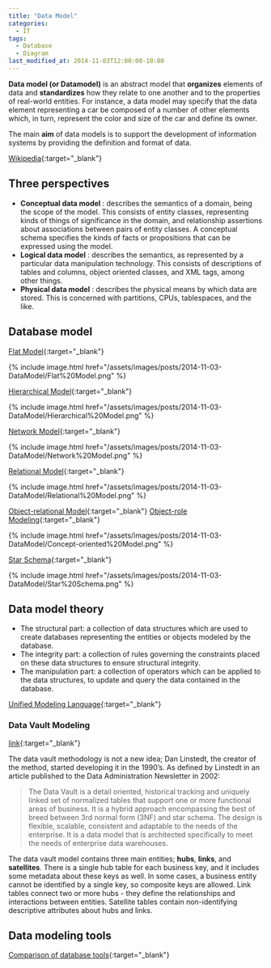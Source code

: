 ```yaml
---
title: "Data Model"
categories:
  - IT
tags:
  - Database
  - Diagram
last_modified_at: 2014-11-03T12:00:00-10:00
---
```


**Data model (or Datamodel)** is an abstract model that **organizes** elements of data and **standardizes** how they relate to one another and to the properties of real-world entities. For instance, a data model may specify that the data element representing a car be composed of a number of other elements which, in turn, represent the color and size of the car and define its owner.

The main **aim** of data models is to support the development of information systems by providing the definition and format of data.

[Wikipedia](https://en.wikipedia.org/wiki/Data_model){:target="_blank"}

## Three perspectives

- **Conceptual data model** : describes the semantics of a domain, being the scope of the model. This consists of entity classes, representing kinds of things of significance in the domain, and relationship assertions about associations between pairs of entity classes. A conceptual schema specifies the kinds of facts or propositions that can be expressed using the model.
- **Logical data model** : describes the semantics, as represented by a particular data manipulation technology. This consists of descriptions of tables and columns, object oriented classes, and XML tags, among other things.
- **Physical data model** : describes the physical means by which data are stored. This is concerned with partitions, CPUs, tablespaces, and the like.

## Database model

[Flat Model](https://en.wikipedia.org/wiki/Flat-file_database){:target="_blank"}

{% include image.html href="/assets/images/posts/2014-11-03-DataModel/Flat%20Model.png" %}

[Hierarchical Model](https://en.wikipedia.org/wiki/Hierarchical_database_model){:target="_blank"}

{% include image.html href="/assets/images/posts/2014-11-03-DataModel/Hierarchical%20Model.png" %}

[Network Model](https://en.wikipedia.org/wiki/Network_model){:target="_blank"}

{% include image.html href="/assets/images/posts/2014-11-03-DataModel/Network%20Model.png" %}

[Relational Model](https://en.wikipedia.org/wiki/Relational_model){:target="_blank"}

{% include image.html href="/assets/images/posts/2014-11-03-DataModel/Relational%20Model.png" %}

[Object-relational Model](https://en.wikipedia.org/wiki/Object-relational_database){:target="_blank"}
[Object-role Modeling](https://en.wikipedia.org/wiki/Object-role_modeling){:target="_blank"}

{% include image.html href="/assets/images/posts/2014-11-03-DataModel/Concept-oriented%20Model.png" %}

[Star Schema](https://en.wikipedia.org/wiki/Star_schema){:target="_blank"}

{% include image.html href="/assets/images/posts/2014-11-03-DataModel/Star%20Schema.png" %}

## Data model theory

- The structural part: a collection of data structures which are used to create databases representing the entities or objects modeled by the database.
- The integrity part: a collection of rules governing the constraints placed on these data structures to ensure structural integrity.
- The manipulation part: a collection of operators which can be applied to the data structures, to update and query the data contained in the database.

[Unified Modeling Language](https://en.wikipedia.org/wiki/Unified_Modeling_Language){:target="_blank"}

### Data Vault Modeling

[link](https://medium.com/rv-data/overhauling-our-data-warehouse-with-data-vault-403fe163271d){:target="_blank"}

The data vault methodology is not a new idea; Dan Linstedt, the creator of the method, started developing it in the 1990’s. As defined by Linstedt in an article published to the Data Administration Newsletter in 2002:

> The Data Vault is a detail oriented, historical tracking and uniquely linked set of normalized tables that support one or more functional areas of business. It is a hybrid approach encompassing the best of breed between 3rd normal form (3NF) and star schema. The design is flexible, scalable, consistent and adaptable to the needs of the enterprise. It is a data model that is architected specifically to meet the needs of enterprise data warehouses.

The data vault model contains three main entities; **hubs**, **links**, and **satellites**. There is a single hub table for each business key, and it includes some metadata about these keys as well. In some cases, a business entity cannot be identified by a single key, so composite keys are allowed. Link tables connect two or more hubs - they define the relationships and interactions between entities. Satellite tables contain non-identifying descriptive attributes about hubs and links.

## Data modeling tools

[Comparison of database tools](https://en.wikipedia.org/wiki/Comparison_of_database_tools){:target="_blank"}

